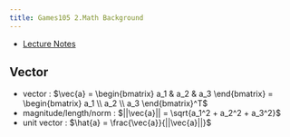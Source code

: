 ```yaml
---
title: Games105 2.Math Background
---
```


- [Lecture Notes](https://games-105.github.io/ppt/02%20-%20Math%20Background.pdf)

## Vector

- vector : $\vec{a} = \begin{bmatrix} a_1 & a_2 & a_3 \end{bmatrix} = \begin{bmatrix} a_1 \\ a_2 \\ a_3 \end{bmatrix}^T$
- magnitude/length/norm : $||\vec{a}|| = \sqrt{a_1^2 + a_2^2 + a_3^2}$
- unit vector : $\hat{a} = \frac{\vec{a}}{||\vec{a}||}$
